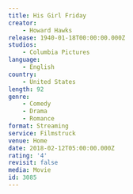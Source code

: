 ```yaml
---
title: His Girl Friday
creator:
    - Howard Hawks
release: 1940-01-18T00:00:00.000Z
studios:
    - Columbia Pictures
language:
    - English
country:
    - United States
length: 92
genre:
    - Comedy
    - Drama
    - Romance
format: Streaming
service: Filmstruck
venue: Home
date: 2018-02-12T05:00:00.000Z
rating: '4'
revisit: false
media: Movie
id: 3085
---
```



